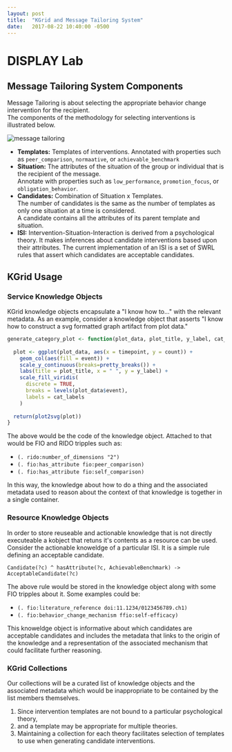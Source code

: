 ```yaml
---
layout: post
title:  "KGrid and Message Tailoring System"
date:   2017-08-22 10:40:00 -0500
---
```

# DISPLAY Lab

## Message Tailoring System Components

Message Tailoring is about selecting the appropriate behavior change intervention for the recipient.  
The components of the methodology for selecting interventions is illustrated below.

![message tailoring]({{site.baseurl}}/assets/img/reason_diagram.svg)

- **Templates:** Templates of interventions. 
Annotated with properties such as `peer_comparison`, `normaative`, or `achievable_benchmark`
- **Situation:** The attributes of the situation of the group or individual that is the recipient of the message.  
Annotate with properties such as `low_performance`, `promotion_focus`, or `obligation_behavior`.
- **Candidates:** Combination of Situation x Templates.  
The number of candidates is the same as the number of templates as only one situation at a time is considered.  
A candidate contains all the attributes of its parent template and situation.
- **ISI:** Intervention-Situation-Interaction is derived from a psychological theory.
It makes inferences about candidate interventions based upon their attributes.
The current implementation of an ISI is a set of SWRL rules that assert which candidates are acceptable candidates.


## KGrid Usage

### Service Knowledge Objects
KGrid knowledge objects encapsulate a "I know how to..." with the relevant metadata.
As an example, consider a knowledge object that asserts "I know how to construct a svg formatted graph artifact from plot data."

```R
generate_category_plot <- function(plot_data, plot_title, y_label, cat_labels){
  
  plot <- ggplot(plot_data, aes(x = timepoint, y = count)) +
    geom_col(aes(fill = event)) +
    scale_y_continuous(breaks=pretty_breaks()) +
    labs(title = plot_title, x = " ", y = y_label) +
    scale_fill_viridis(
      discrete = TRUE,
      breaks = levels(plot_data$event),
      labels = cat_labels
    )
  
  return(plot2svg(plot))  
}
```
The above would be the code of the knowledge object.  Attached to that would be FIO and RIDO tripples such as:
- `(. rido:number_of_dimensions "2")`
- `(. fio:has_attribute fio:peer_comparison)`
- `(. fio:has_attribute fio:self_comparison)`

In this way, the knowledge about how to do a thing and the associated metadata used to reason about the context of that knowledge is together in a single container.

### Resource Knowledge Objects
In order to store reuseable and actionable knowledge that is not directly executeable a kobject that retuns it's contents as a resource can be used.
Consider the actionable knoweldge of a particular ISI.
It is a simple rule defining an acceptable candidate.

```
Candidate(?c) ^ hasAttribute(?c, AchievableBenchmark) -> AcceptableCandidate(?c)
```

The above rule would be stored in the knowledge object along with some FIO tripples about it.  Some examples could be:

- `(. fio:literature_reference doi:11.1234/0123456789.ch1)`
- `(. fio:behavior_change_mechanism ffio:self-efficacy)`

This knoweldge object is informative about which candidates are acceptable candidates and includes the metadata that links to the origin of the knowledge and a representation of the associated mechanism that could facilitate further reasoning.

### KGrid Collections
Our collections will be a curated list of knowledge objects and the associated metadata which would be inappropriate to be contained by the list members themselves.  
1. Since intervention templates are not bound to a particular psychological theory,
2. and a template may be appropriate for multiple theories.
3. Maintaining a collection for each theory facilitates selection of templates to use when generating candidate interventions. 
